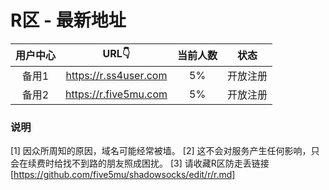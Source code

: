 # R区 - 最新地址

| 用户中心 | URL👇 | 当前人数 | 状态 |
| :----: | :----: | :----: | :----: |
| 备用1 | https://r.ss4user.com | 5% | 开放注册 | 
| 备用2 | https://r.five5mu.com | 5% | 开放注册 | 

### 说明
[1] 因众所周知的原因，域名可能经常被墙。
[2] 这不会对服务产生任何影响，只会在续费时给找不到路的朋友照成困扰。
[3] 请收藏R区防走丢链接[https://github.com/five5mu/shadowsocks/edit/r/r.md]
